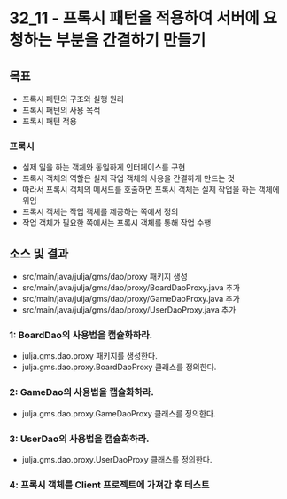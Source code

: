 # 32_11 - 프록시 패턴을 적용하여 서버에 요청하는 부분을 간결하기 만들기 

## 목표

- 프록시 패턴의 구조와 실행 원리
- 프록시 패턴의 사용 목적
- 프록시 패턴 적용

### 프록시

- 실제 일을 하는 객체와 동일하게 인터페이스를 구현
- 프록시 객체의 역할은 실제 작업 객체의 사용을 간결하게 만드는 것
- 따라서 프록시 객체의 메서드를 호출하면 프록시 객체는 실제 작업을 하는 객체에 위임
- 프록시 객체는 작업 객체를 제공하는 쪽에서 정의
- 작업 객체가 필요한 쪽에서는 프록시 객체를 통해 작업 수행


## 소스 및 결과

- src/main/java/julja/gms/dao/proxy 패키지 생성
- src/main/java/julja/gms/dao/proxy/BoardDaoProxy.java 추가
- src/main/java/julja/gms/dao/proxy/GameDaoProxy.java 추가
- src/main/java/julja/gms/dao/proxy/UserDaoProxy.java 추가

### 1: BoardDao의 사용법을 캡슐화하라.

- julja.gms.dao.proxy 패키지를 생성한다.
- julja.gms.dao.proxy.BoardDaoProxy 클래스를 정의한다.
 
### 2: GameDao의 사용법을 캡슐화하라.

- julja.gms.dao.proxy.GameDaoProxy 클래스를 정의한다.

### 3: UserDao의 사용법을 캡슐화하라.

- julja.gms.dao.proxy.UserDaoProxy 클래스를 정의한다.
  
### 4: 프록시 객체를 Client 프로젝트에 가져간 후 테스트
